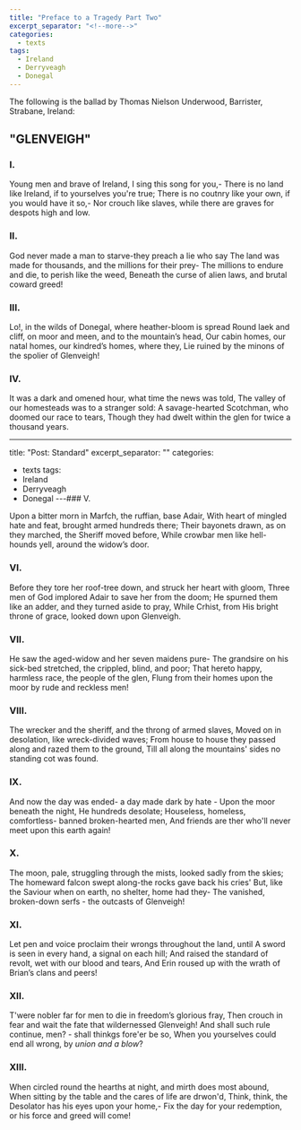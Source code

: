 ```yaml
---
title: "Preface to a Tragedy Part Two"
excerpt_separator: "<!--more-->"
categories:
  - texts
tags:
  - Ireland
  - Derryveagh
  - Donegal
---
```

The following is the ballad by Thomas Nielson Underwood, Barrister, Strabane, Ireland:
<!--more-->

## "GLENVEIGH"

### I.
Young men and brave of Ireland, I sing this song for you,-
There is no land like Ireland, if to yourselves you're true;
There is no coutnry like your own, if you would have it so,-
Nor crouch like slaves, while there are graves for despots high and low.

### II.
God never made a man to starve-they preach a lie who say
The land was made for thousands, and the millions for their prey-
The millions to endure and die, to perish like the weed,
Beneath the curse of alien laws, and brutal coward greed!

### III.
Lo!, in the wilds of Donegal, where heather-bloom is spread
Round laek and cliff, on moor and meen, and to the mountain’s head,
Our cabin homes, our natal homes, our kindred’s homes, where they,
Lie ruined by the minons of the spolier of Glenveigh!

### IV.
It was a dark and omened hour, what time the news was told,
The valley of our homesteads was to a stranger sold:
A savage-hearted Scotchman, who doomed our race to tears,
Though they had dwelt within the glen for twice a thousand years.

---
title: "Post: Standard"
excerpt_separator: "<!--more-->"
categories:
  - texts
tags:
  - Ireland
  - Derryveagh
  - Donegal
---### V.

Upon a bitter morn in Marfch, the ruffian, base Adair,
With heart of mingled hate and feat, brought armed hundreds there;
Their bayonets drawn, as on they marched, the Sheriff moved before,
While crowbar men like hell-hounds yell, around the widow’s door.

### VI.
Before they tore her roof-tree down, and struck her heart with gloom,
Three men of God implored Adair to save her from the doom;
He spurned them like an adder, and they turned aside to pray,
While Crhist, from His bright throne of grace, looked down upon Glenveigh.

### VII.
He saw the aged-widow and her seven maidens pure-
The grandsire on his sick-bed stretched, the crippled, blind, and poor;
That hereto happy, harmless race, the people of the glen,
Flung from their homes upon the moor by rude and reckless men!

### VIII.
The wrecker and the sheriff, and the throng of armed slaves,
Moved on in desolation, like wreck-divided waves;
From house to house they passed along and razed them to the ground,
Till all along the mountains' sides no standing cot was found.

### IX.
And now the day was ended- a day made dark by hate -
Upon the moor beneath the night, He hundreds desolate;
Houseless, homeless, comfortless- banned broken-hearted men,
And friends are ther who'll never meet upon this earth again!

### X.
The moon, pale, struggling through the mists, looked sadly from the skies;
The homeward falcon swept along-the rocks gave back his cries'
But, like the Saviour when on earth, no shelter, home had they-
The vanished, broken-down serfs - the outcasts of Glenveigh!

### XI.
Let pen and voice proclaim their wrongs throughout the land, until
A sword is seen in every hand, a signal on each hill;
And raised the standard of revolt, wet with our blood and tears,
And Erin roused up with the wrath of Brian’s clans and peers!

### XII.
T'were nobler far for men to die in freedom’s glorious fray,
Then crouch in fear and wait the fate that wildernessed Glenveigh!
And shall such rule continue, men? - shall thinkgs fore'er be so,
When you yourselves could end all wrong, by _union and a blow_?

### XIII.
When circled round the hearths at night, and mirth does most abound,
When sitting by the table and the cares of life are drwon'd,
Think, think, the Desolator has his eyes upon your home,-
Fix the day for your redemption, or his force and greed will come!
